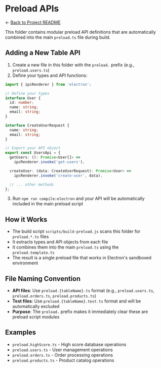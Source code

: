 # Preload APIs

← [Back to Project README](../../../README.md)

This folder contains modular preload API definitions that are automatically combined into the main `preload.ts` file during build.

## Adding a New Table API

1. Create a new file in this folder with the `preload.` prefix (e.g., `preload.users.ts`)
2. Define your types and API functions:

```typescript
import { ipcRenderer } from 'electron';

// Define your types
interface User {
  id: number;
  name: string;
  email: string;
}

interface CreateUserRequest {
  name: string;
  email: string;
}

// Export your API object
export const UsersApi = {
  getUsers: (): Promise<User[]> =>
    ipcRenderer.invoke('get-users'),

  createUser: (data: CreateUserRequest): Promise<User> =>
    ipcRenderer.invoke('create-user', data),

  // ... other methods
};
```

3. Run `npm run compile:electron` and your API will be automatically included in the main preload script

## How it Works

- The build script `scripts/build-preload.js` scans this folder for `preload.*.ts` files
- It extracts types and API objects from each file
- It combines them into the main `preload.ts` using the `preload.template.ts`
- The result is a single preload file that works in Electron's sandboxed environment

## File Naming Convention

- **API files**: Use `preload.{tableName}.ts` format (e.g., `preload.users.ts`, `preload.orders.ts`, `preload.products.ts`)
- **Test files**: Use `preload.{tableName}.test.ts` format and will be automatically excluded
- **Purpose**: The `preload.` prefix makes it immediately clear these are preload script modules

## Examples

- `preload.highScore.ts` - High score database operations
- `preload.users.ts` - User management operations
- `preload.orders.ts` - Order processing operations
- `preload.products.ts` - Product catalog operations